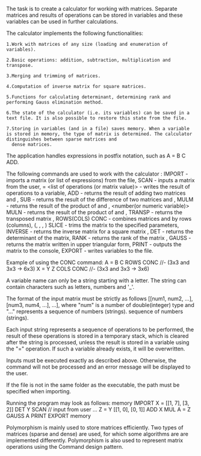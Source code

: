 The task is to create a calculator for working with matrices. Separate matrices and results of operations can be stored in variables and these variables can be used in further calculations.

The calculator implements the following functionalities:

    1.Work with matrices of any size (loading and enumeration of variables).

    2.Basic operations: addition, subtraction, multiplication and transpose.

    3.Merging and trimming of matrices.

    4.Computation of inverse matrix for square matrices.

    5.Functions for calculating determinant, determining rank and performing Gauss elimination method.

    6.The state of the calculator (i.e. its variables) can be saved in a text file. It is also possible to restore this state from the file.

    7.Storing in variables (and in a file) saves memory. When a variable is stored in memory, the type of matrix is determined. The calculator distinguishes between sparse matrices and 
      dense matrices.

The application handles expressions in postfix notation, such as A = B C ADD.

The following commands are used to work with the calculator :
<filename> IMPORT - imports a matrix (or list of expressions) from the <filename> file, 
<Matrix> SCAN - inputs a <Matrix> matrix from the user, 
<PName> = <list of operations (or matrix value)> - writes the result of operations to a variable, 
<fMatrix> <sMatrix> ADD - returns the result of adding two matrices <fMatrix> and <sMatrix>, 
<fMatrix> <sMatrix> SUB - returns the result of the difference of two matrices <fMatrix> and <sMatrix>, 
<fMatrix> <sMatrix> MULM - returns the result of the product of <fMatrix> and <sMatrix>,
<fMatrix> <number(or numeric variable)> MULN - returns the result of the product of <fMatrix> and <number>,
<fMatrix> TRANSP - returns the transposed matrix <fMatrix>, 
<fMatrix> <sMatrix> ROWS(COLS) CONC - combines matrices <fMatrix> and <sMatrix> by rows (columns), 
<Matrix> (<startRow>, <endRow>, <startColumn>, <endColumn>) SLICE - trims the <Matrix> matrix to the specified parameters, 
<Matrix> INVERSE - returns the inverse matrix for a square matrix <Matrix>, 
<Matrix> DET - returns the determinant of the <Matrix> matrix, 
<Matrix> RANK - returns the rank of the matrix <Matrix>, 
<Matrix> GAUSS - returns the matrix <Matrix> written in upper triangular form, 
<Matrix> PRINT - outputs the <Matrix> matrix to the console, 
<filename> EXPORT - writes variables to the <filename> file. 

Example of using the CONC command:
A = B C ROWS CONC //- (3x3 and 3x3 -> 6x3) 
X = Y Z COLS CONC //- (3x3 and 3x3 -> 3x6)

A variable name can only be a string starting with a letter. The string can contain characters such as letters, numbers and '_'.

The format of the input matrix must be strictly as follows [[num1, num2, ...], [num3, num4, ...], ...], where "num" is a number of double(integer) type and "..." represents a sequence of numbers (strings). 
sequence of numbers (strings). 

Each input string represents a sequence of operations to be performed, the result of these operations is stored in a temporary stack, which is cleared after the string is processed, unless the result is stored in a variable using the "=" operation. If such a variable already exists, it will be overwritten. 

Inputs must be executed exactly as described above. Otherwise, the command will not be processed and an error message will be displayed to the user.

If the file is not in the same folder as the executable, the path must be specified when importing.

Running the program may look as follows:
memory IMPORT
X = [[1, 7], [3, 2]]  DET 
Y SCAN 
// input from user ...
Z = Y [[1, 0], [0, 1]] ADD X MUL
A = Z GAUSS
A PRINT
EXPORT memory

Polymorphism is mainly used to store matrices efficiently. Two types of matrices (sparse and dense) are used, for which some algorithms are 
are implemented differently. Polymorphism is also used to represent matrix operations using the Command design pattern.
